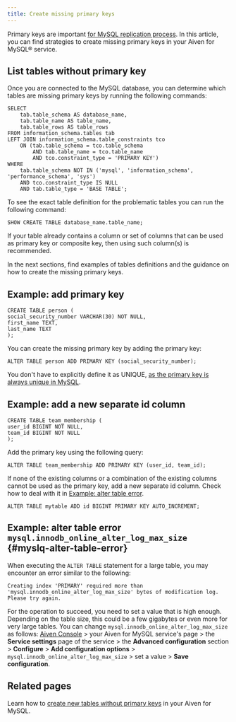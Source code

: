 ```yaml
---
title: Create missing primary keys
---
```


Primary keys are important
[for MySQL replication process](/docs/products/mysql/concepts/mysql-replication#myslq-replication-overview). In this article, you can find strategies to create missing
primary keys in your Aiven for MySQL® service.

## List tables without primary key

Once you are connected to the MySQL database, you can determine which
tables are missing primary keys by running the following commands:

```shell
SELECT
    tab.table_schema AS database_name,
    tab.table_name AS table_name,
    tab.table_rows AS table_rows
FROM information_schema.tables tab
LEFT JOIN information_schema.table_constraints tco
    ON (tab.table_schema = tco.table_schema
        AND tab.table_name = tco.table_name
        AND tco.constraint_type = 'PRIMARY KEY')
WHERE
    tab.table_schema NOT IN ('mysql', 'information_schema', 'performance_schema', 'sys')
    AND tco.constraint_type IS NULL
    AND tab.table_type = 'BASE TABLE';
```

To see the exact table definition for the problematic tables you can run
the following command:

```shell
SHOW CREATE TABLE database_name.table_name;
```

If your table already contains a column or set of columns that can be
used as primary key or composite key, then using such column(s) is
recommended.

In the next sections, find examples of tables definitions and the
guidance on how to create the missing primary keys.

## Example: add primary key

```shell
CREATE TABLE person (
social_security_number VARCHAR(30) NOT NULL,
first_name TEXT,
last_name TEXT
);
```

You can create the missing primary key by adding the primary key:

```shell
ALTER TABLE person ADD PRIMARY KEY (social_security_number);
```

You don\'t have to explicitly define it as UNIQUE, [as the primary key
is always unique in
MySQL](https://dev.mysql.com/doc/refman/8.0/en/primary-key-optimization.html).

## Example: add a new separate id column

```shell
CREATE TABLE team_membership (
user_id BIGINT NOT NULL,
team_id BIGINT NOT NULL
);
```

Add the primary key using the following query:

```shell
ALTER TABLE team_membership ADD PRIMARY KEY (user_id, team_id);
```

If none of the existing columns or a combination of the existing columns
cannot be used as the primary key, add a new separate id column. Check
how to deal with it in
[Example: alter table error](/docs/products/mysql/howto/create-missing-primary-keys#myslq-alter-table-error).

```shell
ALTER TABLE mytable ADD id BIGINT PRIMARY KEY AUTO_INCREMENT;
```

## Example: alter table error `mysql.innodb_online_alter_log_max_size` {#myslq-alter-table-error}

When executing the `ALTER TABLE` statement for a large table, you may
encounter an error similar to the following:

```shell
Creating index 'PRIMARY' required more than 'mysql.innodb_online_alter_log_max_size' bytes of modification log. Please try again.
```

For the operation to succeed, you need to set a value that is high
enough. Depending on the table size, this could be a few gigabytes or
even more for very large tables. You can change
`mysql.innodb_online_alter_log_max_size` as follows: [Aiven
Console](https://console.aiven.io/) > your Aiven for MySQL service's
page > the **Service settings** page of the service > the **Advanced
configuration** section > **Configure** > **Add configuration
options** > `mysql.innodb_online_alter_log_max_size` > set a value >
**Save configuration**.

## Related pages

Learn how to
[create new tables without primary keys](/docs/products/mysql/howto/create-tables-without-primary-keys) in your Aiven for MySQL.

